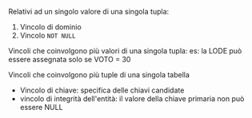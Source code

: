 Relativi ad un singolo valore di una singola tupla:
1. Vincolo di dominio 
2. Vincolo `NOT NULL` 

Vincoli che coinvolgono più valori di una singola tupla: 
es: la LODE può essere assegnata solo se VOTO = 30

Vincoli che coinvolgono più tuple di una singola tabella 
- Vincolo di chiave: specifica delle chiavi candidate 
- vincolo di integrità dell'entità: il valore della chiave primaria non può essere NULL
